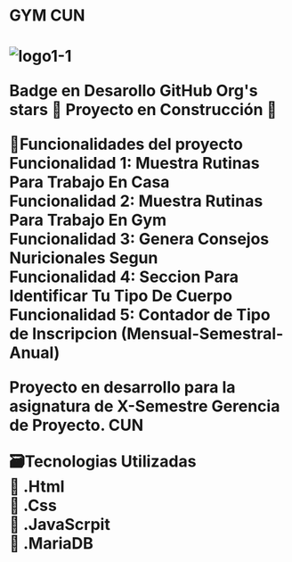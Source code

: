 <h1>GYM CUN<h1> 

![logo1-1](https://github.com/Yhor93/Gym-Cun/assets/111392975/d8f05527-81c9-41a9-8a6f-6fcdcd7992ca)

Badge en Desarollo GitHub Org's stars 🚧 Proyecto en Construcción 🚧<br>

🔨Funcionalidades del proyecto<br>
Funcionalidad 1: Muestra Rutinas Para Trabajo En Casa<br>
Funcionalidad 2: Muestra Rutinas Para Trabajo En Gym<br>
Funcionalidad 3: Genera Consejos Nuricionales Segun<br> 
Funcionalidad 4: Seccion Para Identificar Tu Tipo De Cuerpo<br>
Funcionalidad 5: Contador de Tipo de Inscripcion (Mensual-Semestral-Anual)<br>

Proyecto en desarrollo para la asignatura de X-Semestre Gerencia de Proyecto.  CUN

🗃️Tecnologias Utilizadas<br>
📌 .Html<br>
📌 .Css<br>
📌 .JavaScrpit<br>
📌 .MariaDB<br>
